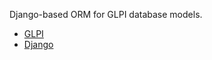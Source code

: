 Django-based ORM for GLPI database models.

* [GLPI](https://glpi-project.org/resources/#documentation)
* [Django](https://docs.djangoproject.com/)
